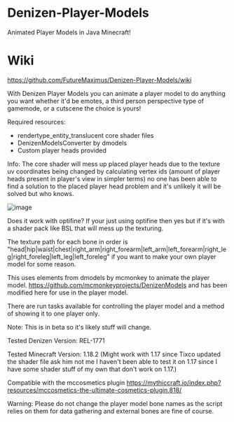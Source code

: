 # Denizen-Player-Models
Animated Player Models in Java Minecraft!

# Wiki
https://github.com/FutureMaximus/Denizen-Player-Models/wiki

With Denizen Player Models you can animate a player model to do anything you want whether it'd be emotes, a third person perspective type of gamemode, or a cutscene the choice is yours!

Required resources:
- rendertype_entity_translucent core shader files
- DenizenModelsConverter by dmodels
- Custom player heads provided

Info:
The core shader will mess up placed player heads due to the texture uv coordinates
being changed by calculating vertex ids (amount of player heads present in player's view in simpler terms) no one has been able to 
find a solution to the placed player head problem and it's unlikely it will be solved but who knows.

![image](https://user-images.githubusercontent.com/97306922/175753617-7e7b8bcb-2106-4498-9cd6-9d74103daf29.png)


Does it work with optifine?
If your just using optifine then yes but if it's with a shader pack like BSL that will mess up the texturing.

The texture path for each bone in order is "head|hip|waist|chest|right_arm|right_forearm|left_arm|left_forearm|right_leg|right_foreleg|left_leg|left_foreleg"
if you want to make your own player model for some reason.

This uses elements from dmodels by mcmonkey to animate the player model. https://github.com/mcmonkeyprojects/DenizenModels
and has been modified here for use in the player model.

There are run tasks available for controlling the player model and a method of showing it to one player only.

Note: This is in beta so it's likely stuff will change.

Tested Denizen Version: REL-1771

Tested Minecraft Version: 1.18.2 (Might work with 1.17 since Tixco updated the shader file ask him not me I haven't been able to test it on 1.17 since I have some shader stuff of my own that don't work on 1.17.)

Compatible with the mccosmetics plugin https://mythiccraft.io/index.php?resources/mccosmetics-the-ultimate-cosmetics-plugin.818/

Warning: Please do not change the player model bone names as the script relies on them for data gathering and external bones are fine of course.
